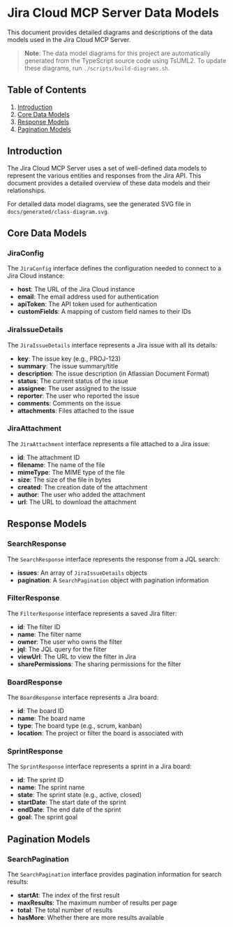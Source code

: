 # Jira Cloud MCP Server Data Models

This document provides detailed diagrams and descriptions of the data models used in the Jira Cloud MCP Server.

> **Note**: The data model diagrams for this project are automatically generated from the TypeScript source code using TsUML2. To update these diagrams, run `./scripts/build-diagrams.sh`.

## Table of Contents

1. [Introduction](#introduction)
2. [Core Data Models](#core-data-models)
3. [Response Models](#response-models)
4. [Pagination Models](#pagination-models)

## Introduction

The Jira Cloud MCP Server uses a set of well-defined data models to represent the various entities and responses from the Jira API. This document provides a detailed overview of these data models and their relationships.

For detailed data model diagrams, see the generated SVG file in `docs/generated/class-diagram.svg`.

## Core Data Models

### JiraConfig

The `JiraConfig` interface defines the configuration needed to connect to a Jira Cloud instance:

- **host**: The URL of the Jira Cloud instance
- **email**: The email address used for authentication
- **apiToken**: The API token used for authentication
- **customFields**: A mapping of custom field names to their IDs

### JiraIssueDetails

The `JiraIssueDetails` interface represents a Jira issue with all its details:

- **key**: The issue key (e.g., PROJ-123)
- **summary**: The issue summary/title
- **description**: The issue description (in Atlassian Document Format)
- **status**: The current status of the issue
- **assignee**: The user assigned to the issue
- **reporter**: The user who reported the issue
- **comments**: Comments on the issue
- **attachments**: Files attached to the issue

### JiraAttachment

The `JiraAttachment` interface represents a file attached to a Jira issue:

- **id**: The attachment ID
- **filename**: The name of the file
- **mimeType**: The MIME type of the file
- **size**: The size of the file in bytes
- **created**: The creation date of the attachment
- **author**: The user who added the attachment
- **url**: The URL to download the attachment

## Response Models

### SearchResponse

The `SearchResponse` interface represents the response from a JQL search:

- **issues**: An array of `JiraIssueDetails` objects
- **pagination**: A `SearchPagination` object with pagination information

### FilterResponse

The `FilterResponse` interface represents a saved Jira filter:

- **id**: The filter ID
- **name**: The filter name
- **owner**: The user who owns the filter
- **jql**: The JQL query for the filter
- **viewUrl**: The URL to view the filter in Jira
- **sharePermissions**: The sharing permissions for the filter

### BoardResponse

The `BoardResponse` interface represents a Jira board:

- **id**: The board ID
- **name**: The board name
- **type**: The board type (e.g., scrum, kanban)
- **location**: The project or filter the board is associated with

### SprintResponse

The `SprintResponse` interface represents a sprint in a Jira board:

- **id**: The sprint ID
- **name**: The sprint name
- **state**: The sprint state (e.g., active, closed)
- **startDate**: The start date of the sprint
- **endDate**: The end date of the sprint
- **goal**: The sprint goal

## Pagination Models

### SearchPagination

The `SearchPagination` interface provides pagination information for search results:

- **startAt**: The index of the first result
- **maxResults**: The maximum number of results per page
- **total**: The total number of results
- **hasMore**: Whether there are more results available
